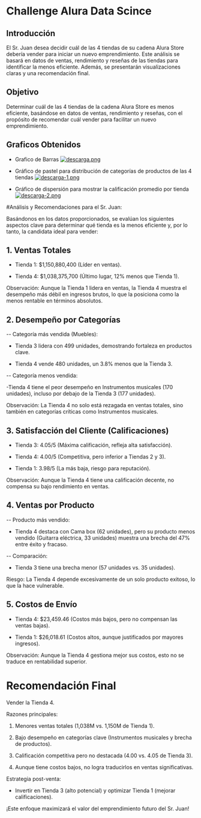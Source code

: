 # Challenge Alura Data Scince

## Introducción
El Sr. Juan desea decidir cuál de las 4 tiendas de su cadena Alura Store debería vender para iniciar un nuevo emprendimiento. Este análisis se basará en datos de ventas, rendimiento y reseñas de las tiendas para identificar la menos eficiente. 
Además, se presentarán visualizaciones claras y una recomendación final.

## Objetivo
Determinar cuál de las 4 tiendas de la cadena Alura Store es menos eficiente, basándose en datos de ventas, rendimiento y reseñas, con el propósito de recomendar cuál vender para facilitar un nuevo emprendimiento.

## Graficos Obtenidos
- Grafico de Barras
[![descarga.png](https://i.postimg.cc/MH8tMyvq/descarga.png)](https://postimg.cc/JDPjSHN2)

- Gráfico de pastel para distribución de categorías de productos de las 4 tiendas
[![descarga-1.png](https://i.postimg.cc/hP84dg3B/descarga-1.png)](https://postimg.cc/ppTtNNHG)

- Gráfico de dispersión para mostrar la calificación promedio por tienda
[![descarga-2.png](https://i.postimg.cc/KYpLJkr6/descarga-2.png)](https://postimg.cc/94Trffkb)

#Análisis y Recomendaciones para el Sr. Juan:

Basándonos en los datos proporcionados, se evalúan los siguientes aspectos clave para determinar qué tienda es la menos eficiente y, por lo tanto, la candidata ideal para vender:

## 1. Ventas Totales
- Tienda 1: $1,150,880,400 (Líder en ventas).

- Tienda 4: $1,038,375,700 (Último lugar, 12% menos que Tienda 1).

Observación: Aunque la Tienda 1 lidera en ventas, la Tienda 4 muestra el desempeño más débil en ingresos brutos, lo que la posiciona como la menos rentable en términos absolutos.

## 2. Desempeño por Categorías
-- Categoría más vendida (Muebles):

- Tienda 3 lidera con 499 unidades, demostrando fortaleza en productos clave.

- Tienda 4 vende 480 unidades, un 3.8% menos que la Tienda 3.

-- Categoría menos vendida:

-Tienda 4 tiene el peor desempeño en Instrumentos musicales (170 unidades), incluso por debajo de la Tienda 3 (177 unidades).

Observación: La Tienda 4 no solo está rezagada en ventas totales, sino también en categorías críticas como Instrumentos musicales.

## 3. Satisfacción del Cliente (Calificaciones)
- Tienda 3: 4.05/5 (Máxima calificación, refleja alta satisfacción).

- Tienda 4: 4.00/5 (Competitiva, pero inferior a Tiendas 2 y 3).

- Tienda 1: 3.98/5 (La más baja, riesgo para reputación).

Observación: Aunque la Tienda 4 tiene una calificación decente, no compensa su bajo rendimiento en ventas.

## 4. Ventas por Producto
-- Producto más vendido:

- Tienda 4 destaca con Cama box (62 unidades), pero su producto menos vendido (Guitarra eléctrica, 33 unidades) muestra una brecha del 47% entre éxito y fracaso.

-- Comparación:

- Tienda 3 tiene una brecha menor (57 unidades vs. 35 unidades).

Riesgo: La Tienda 4 depende excesivamente de un solo producto exitoso, lo que la hace vulnerable.

## 5. Costos de Envío
- Tienda 4: $23,459.46 (Costos más bajos, pero no compensan las ventas bajas).

- Tienda 1: $26,018.61 (Costos altos, aunque justificados por mayores ingresos).

Observación: Aunque la Tienda 4 gestiona mejor sus costos, esto no se traduce en rentabilidad superior.

# Recomendación Final
Vender la Tienda 4.

Razones principales:

1. Menores ventas totales (1,038M vs. 1,150M de Tienda 1).

2. Bajo desempeño en categorías clave (Instrumentos musicales y brecha de productos).

3. Calificación competitiva pero no destacada (4.00 vs. 4.05 de Tienda 3).

4. Aunque tiene costos bajos, no logra traducirlos en ventas significativas.

Estrategia post-venta:

- Invertir en Tienda 3 (alto potencial) y optimizar Tienda 1 (mejorar calificaciones).

¡Este enfoque maximizará el valor del emprendimiento futuro del Sr. Juan!
